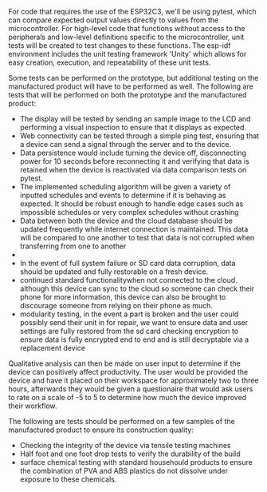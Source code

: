 For code that requires the use of the ESP32C3, we'll be using pytest, which can compare expected output values directly to values from the microcontroller.
For high-level code that functions without access to the peripherals and low-level definitions specific to the microcontroller, unit tests will be created to test changes to these functions.
The esp-idf environment includes the unit testing framework 'Unity' which allows for easy creation, execution, and repeatability of these unit tests.

Some tests can be performed on the prototype, but additional testing on the manufactured product will have to be performed as well.
The following are tests that will be performed on both the prototype and the manufactured product:
- The display will be tested by sending an sample image to the LCD and performing a visual inspection to ensure that it displays as expected.
- Web connectivity can be tested through a simple ping test, ensuring that a device can send a signal through the server and to the device.
- Data persistence would include turning the device off, disconnecting power for 10 seconds before reconnecting it and verifying that data is retained when the device is reactivated via data comparison tests on pytest.
- The implemented scheduling algorithm will be given a variety of inputted schedules and events to determine if it is behaving as expected. It should be robust enough to handle edge cases such as impossible schedules or very complex schedules without crashing
- Data between both the device and the cloud database should be updated frequently while internet connection is maintained. This data will be compared to one another to test that data is not corrupted when transferring from one to another
- 
- In the event of full system failure or SD card data corruption, data should be updated and fully restorable on a fresh device.
- continued standard functionalitywhen not connected to the cloud. although this device can sync to the cloud so someone can check their phone for more information, this device can also be brought to discourage someone from relying on their phone as much.
- modularity testing, in the event a part is broken and the user could possibly send their unit in for repair, we want to ensure data and user settings are fully restored from the sd card
checking encryption to ensure data is fully encrypted end to end and is still decryptable via a replacement device

Qualitative analysis can then be made on user input to determine if the device can positively affect productivity.
The user would be provided the device and have it placed on their workspace for approximately two to three hours, afterwards they would be given a questionaire that would ask users to rate on a scale of -5 to 5 to determine how much the device improved their workflow.

The following are tests should be performed on a few samples of the manufactured product to ensure its construction quality:
- Checking the integrity of the device via tensile testing machines
- Half foot and one foot drop tests to verify the durability of the build
- surface chemical testing with standard househould products to ensure the combination of PVA and ABS plastics do not dissolve under exposure to these chemicals.
